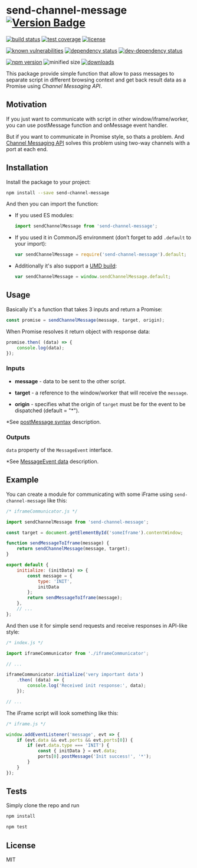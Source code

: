 # send-channel-message [![Version Badge][version-image]][version-url]

[![build status][travis-image]][travis-url]
[![test coverage][coveralls-image]][coveralls-url]
[![license][license-image]][license-url]

[![known vulnerabilities][vulnerabilities-image]][vulnerabilities-url]
[![dependency status][dependency-image]][dependency-url]
[![dev-dependency status][dev-dependency-image]][dev-dependency-url]

[![npm version][npm-image]][npm-url]
![minified size][min-zip-size-url]
[![downloads][downloads-image]][downloads-url]

<!--
[![npm badge][npm-badge-url]][version-url]
-->

This package provide simple function that allow to pass messages to separate script in different browsing context and get back result data as a Promise using _Channel Messaging API_.

## Motivation

If you just want to communicate with script in other window/iframe/worker, you can use postMessage function and onMessage event handler.

But if you want to communicate in Promise style, so thats a problem. And [Channel Messaging API][channel-messaging-api-url] solves this problem using two-way channels with a port at each end.

## Installation

Install the package to your project:

``` sh
npm install --save send-channel-message
```

And then you can import the function:

* If you used ES modules:
    ``` js
    import sendChannelMessage from 'send-channel-message';
    ```

* If you used it in CommonJS environment (don’t forget to add `.default` to your import):
    ``` js
    var sendChannelMessage = require('send-channel-message').default;
    ```

* Additionally it's also support a [UMD build][umd-build-min-url]:
    ```js
    var sendChannelMessage = window.sendChannelMessage.default;
    ```

## Usage

Basically it's a function that takes 3 inputs and return a Promise:

``` js
const promise = sendChannelMessage(message, target, origin);
```

When Promise resolves it return object with response data:

``` js
promise.then( (data) => {
    console.log(data);
});
```

### Inputs

* **message** - data to be sent to the other script.

* **target** - a reference to the window/worker that will receive the `message`.

* **origin** - specifies what the origin of `target` must be for the event to be dispatched  (default = "*").

*See [postMessage syntax][post-message-syntax-url] description.

### Outputs

`data` property of the `MessageEvent` interface.

*See [MessageEvent data][message-event-data-url] description.

## Example

You can create a module for communicating with some iFrame using `send-channel-message` like this:

``` js
/* iframeCommunicator.js */

import sendChannelMessage from 'send-channel-message';

const target = document.getElementById('someIframe').contentWindow;

function sendMessageToIframe(message) {
    return sendChannelMessage(message, target);
}

export default {
    initialize: (initData) => {
        const message = {
            type: 'INIT',
            initData
        };
        return sendMessageToIframe(message);
    },
    // ...
};
```

And then use it for simple send requests and receive responses in API-like style:

``` js
/* index.js */

import iframeCommunicator from './iframeCommunicator';

// ...

iframeCommunicator.initialize('very important data')
    .then( (data) => {
        console.log('Received init response:', data);
    });

// ...
```

The iFrame script will look something like this:

``` js
/* iframe.js */

window.addEventListener('message', evt => {
    if (evt.data && evt.ports && evt.ports[0]) {
        if (evt.data.type === 'INIT') {
            const { initData } = evt.data;
            ports[0].postMessage('Init success!', '*');
        }
    }
});
```

## Tests

Simply clone the repo and run

``` sh
npm install
```

``` sh
npm test
```

## License

MIT

[version-url]: https://npmjs.org/package/send-channel-message
[version-image]: http://versionbadg.es/barkadron/send-channel-message.svg

[dependency-image]: https://david-dm.org/barkadron/send-channel-message.svg
[dependency-url]: https://david-dm.org/barkadron/send-channel-message

[dev-dependency-image]: https://david-dm.org/barkadron/send-channel-message/dev-status.svg
[dev-dependency-url]: https://david-dm.org/barkadron/send-channel-message#info=devDependencies

[min-zip-size-url]: https://img.shields.io/bundlephobia/min/send-channel-message.svg

[npm-image]: https://img.shields.io/npm/v/send-channel-message.svg
[npm-url]: https://npmjs.org/package/send-channel-message

[downloads-image]: http://img.shields.io/npm/dm/send-channel-message.svg
[downloads-url]: http://npm-stat.com/charts.html?package=send-channel-message

[travis-image]: https://img.shields.io/travis/barkadron/send-channel-message.svg
[travis-url]: https://travis-ci.org/barkadron/send-channel-message

[coveralls-image]: https://coveralls.io/repos/github/barkadron/send-channel-message/badge.svg?branch=master
[coveralls-url]: https://coveralls.io/github/barkadron/send-channel-message?branch=master

[vulnerabilities-image]: https://snyk.io/test/github/barkadron/send-channel-message/badge.svg
[vulnerabilities-url]: https://snyk.io/test/github/barkadron/send-channel-message

[license-image]: http://img.shields.io/npm/l/send-channel-message.svg
[license-url]: LICENSE

<!--
[npm-badge-url]: https://nodei.co/npm/send-channel-message.png?downloads=true&downloadRank=true&stars=true
-->

[channel-messaging-api-url]: https://developer.mozilla.org/en-US/docs/Web/API/Channel_Messaging_API
[post-message-syntax-url]: https://developer.mozilla.org/en-US/docs/Web/API/Window/postMessage#Syntax
[message-event-data-url]: https://developer.mozilla.org/en-US/docs/Web/API/MessageEvent/data

[umd-build-min-url]: https://unpkg.com/send-channel-message/dist/send-channel-message.min.js
